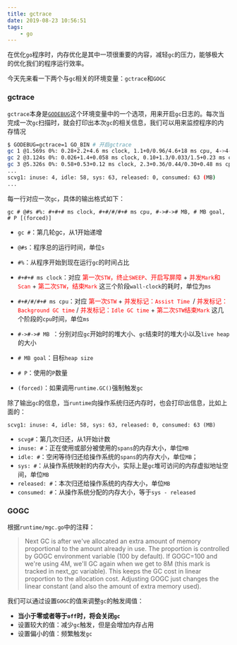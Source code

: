 ```yaml
---
title: gctrace
date: 2019-08-23 10:56:51
tags:
	- go
---
```


在优化`go`程序时，内存优化是其中一项很重要的内容，减轻`gc`的压力，能够极大的优化我们的程序运行效率。

今天先来看一下两个与`gc`相关的环境变量：`gctrace`和`GOGC`

### gctrace

`gctrace`本身是[`GODEBUG`](<https://golang.org/pkg/runtime/#hdr-Environment_Variables>)这个环境变量中的一个选项，用来开启`gc`日志的。每次当完成一次`gc`扫描时，就会打印出本次`gc`的相关信息，我们可以用来监控程序的内存情况

```sh
$ GODEBUG=gctrace=1 GO_BIN # 开启gctrace
gc 1 @1.569s 0%: 0.28+2.2+4.6 ms clock, 1.1+0/0.96/4.6+18 ms cpu, 4->4->1 MB, 5 MB goal, 4 P
gc 2 @3.124s 0%: 0.026+1.4+0.058 ms clock, 0.10+1.3/0.033/1.5+0.23 ms cpu, 4->4->1 MB, 5 MB goal, 4 P
gc 3 @5.326s 0%: 0.58+0.53+0.12 ms clock, 2.3+0.36/0.44/0.30+0.48 ms cpu, 4->4->1 MB, 5 MB goal, 4 P
...
scvg1: inuse: 4, idle: 58, sys: 63, released: 0, consumed: 63 (MB)
...
```

每一行对应一次`gc`，具体的输出格式如下：

```
gc # @#s #%: #+#+# ms clock, #+#/#/#+# ms cpu, #->#-># MB, # MB goal, # P [(forced)]
```

- `gc #`：第几轮gc，从1开始递增

- `@#s`：程序总的运行时间，单位`s`
- `#%`：从程序开始到现在运行`gc`的时间占比
- `#+#+# ms clock`：对应 <font color=red>第一次`STW`，终止`SWEEP`、开启写屏障</font> +  <font color=red>并发`Mark`和`Scan`</font> + <font color=red>第二次`STW`，结束`Mark`</font> 这三个阶段`wall-clock`的耗时，单位为`ms`
- `#+#/#/#+# ms cpu`：对应 <font color=red>第一次`STW`</font> + <font color=red>并发标记：`Assist Time `</font>/<font color=red> 并发标记：`Background GC time`</font> /<font color=red> 并发标记：`Idle GC time`</font> + <font color=red>第二次`STW`结束`Mark`</font> 这几个阶段的`cpu`时间，单位`ms`
- `#->#-># MB `：分别对应`gc`开始时的堆大小、`gc`结束时的堆大小以及`live heap`的大小

- `# MB goal`：目标`heap size`
- `# P`：使用的`P`数量
- `(forced)`：如果调用`runtime.GC()`强制触发`gc`

除了输出`gc`的信息，当`runtime`向操作系统归还内存时，也会打印出信息，比如上面的：

```
scvg1: inuse: 4, idle: 58, sys: 63, released: 0, consumed: 63 (MB)
```

- `scvg#`：第几次归还，从1开始计数
- `inuse: #`：正在使用或部分被使用的`spans`的内存大小，单位`MB`
- `idle: #`：空闲等待归还给操作系统的`spans`的内存大小，单位`MB`；
- `sys: #`：从操作系统映射的内存大小，实际上是`gc`堆可访问的内存虚拟地址空间，单位`MB`
- `released: #`：本次归还给操作系统的内存大小，单位`MB`
- `consumed: #`：从操作系统分配的内存大小，等于`sys - released`



### GOGC

根据`runtime/mgc.go`中的注释：

>  Next GC is after we've allocated an extra amount of memory proportional to
>  the amount already in use. The proportion is controlled by GOGC environment variable
>  (100 by default). If GOGC=100 and we're using 4M, we'll GC again when we get to 8M
>  (this mark is tracked in next_gc variable). This keeps the GC cost in linear
>  proportion to the allocation cost. Adjusting GOGC just changes the linear constant
>  (and also the amount of extra memory used).

我们可以通过设置`GOGC`的值来调整`gc`的触发阈值：

- **当小于零或者等于`off`时，将会关闭`gc`**
- 设置较大的值：减少`gc`触发，但是会增加内存占用
- 设置偏小的值：频繁触发`gc`

